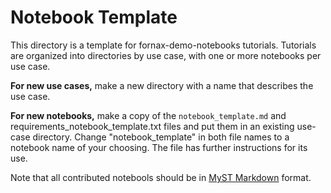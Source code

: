 # Notebook Template

This directory is a template for fornax-demo-notebooks tutorials.
Tutorials are organized into directories by use case, with one or more notebooks per use case.

**For new use cases,** make a new directory with a name that describes the use case.

**For new notebooks,** make a copy of the `notebook_template.md` and requirements_notebook_template.txt files and put them in an existing use-case directory.
Change "notebook_template" in both file names to a notebook name of your choosing.
The file has further instructions for its use.

Note that all contributed notebools should be in [MyST Markdown](https://mystmd.org) format.

